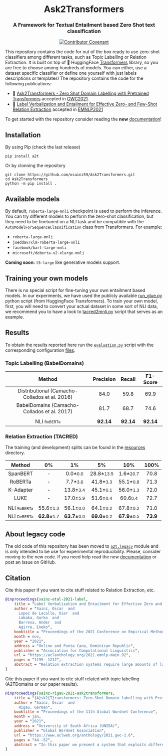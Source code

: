 <h1 align="center">Ask2Transformers</h1>
<h3 align="center">A Framework for Textual Entailment based Zero Shot text classification</h3>
<p align="center">
 <a href="https://paperswithcode.com/sota/domain-labelling-on-babeldomains?p=ask2transformers-zero-shot-domain-labelling">
  <img align="center" alt="Contributor Covenant" src="https://img.shields.io/endpoint.svg?url=https://paperswithcode.com/badge/ask2transformers-zero-shot-domain-labelling/domain-labelling-on-babeldomains">
 </a>
</p>

This repository contains the code for out of the box ready to use zero-shot classifiers among different tasks, such as Topic Labelling or Relation Extraction. It is built on top of 🤗 HuggingFace [Transformers](https://github.com/huggingface/transformers) library, so you are free to choose among hundreds of models. You can either, use a dataset specific classifier or define one yourself with just labels descriptions or templates! The repository contains the code for the following publications:

- 📄 [Ask2Transformers - Zero Shot Domain Labelling with Pretrained Transformers](https://aclanthology.org/2021.gwc-1.6/) accepted in [GWC2021](http://globalwordnet.org/global-wordnet-conferences-2/).
- 📄 [Label Verbalization and Entailment for Effective Zero- and Few-Shot Relation Extraction](https://aclanthology.org/2021.emnlp-main.92/) accepted in [EMNLP2021](https://2021.emnlp.org/)

<!-- ### Supported (and benchmarked) tasks:
Follow the links to see some examples of how to use the library on each task.
- [Topic classification](./a2t/topic_classification/) evaluated on BabelDomains (Camacho-
Collados and Navigli, 2017)  dataset.
- [Relation classification](./a2t/relation_classification/) evaluated on TACRED (Zhang et al., 2017) dataset. -->

To get started with the repository consider reading the **new** [documentation](https://osainz59.github.io/Ask2Transformers)!


## Installation

By using Pip (check the last release)

```shell script
pip install a2t
```

Or by clonning the repository

```shell script
git clone https://github.com/osainz59/Ask2Transformers.git
cd Ask2Transformers
python -m pip install .
```

<!-- [//]: <img src="./imgs/RE_NLI.svg" style="background-color: white; border-radius: 15px"> -->


## Available models
By default, `roberta-large-mnli` checkpoint is used to perform the inference. You can try different models to perform the zero-shot classification, but they need to be finetuned on a NLI task and be compatible with the `AutoModelForSequenceClassification` class from Transformers. For example:

* `roberta-large-mnli`
* `joeddav/xlm-roberta-large-xnli`
* `facebook/bart-large-mnli`
* `microsoft/deberta-v2-xlarge-mnli` 

**Coming soon:** `t5-large` like generative models support.

## Training your own models
There is no special script for fine-tuning your own entailment based models. In our experiments, we have used the publicly available [run_glue.py](https://github.com/huggingface/transformers/blob/master/examples/pytorch/text-classification/run_glue.py) python script (from HuggingFace Transformers). To train your own model, first, you will need to convert your actual dataset in some sort of NLI data, we recommend you to have a look to [tacred2mnli.py](https://github.com/osainz59/Ask2Transformers/blob/master/scripts/tacred2mnli.py) script that serves as an example.

## Results

To obtain the results reported here run the [`evaluation.py`](./a2t/evaluation.py) script with the corresponding configuration [files](./resources/predefined_configs/). 

### Topic Labelling (BabelDomains)

| Method | Precision | Recall | F1-Score |
|:------:|:---------:|:------:|:--------:|
| Distributional (Camacho-Collados et al. 2016) | 84.0 | 59.8 | 69.9 |
| BabelDomains (Camacho-Collados et al. 2017)   | 81.7 | 68.7 | 74.6 |
| | | | |
| NLI <span style="font-size:75%">RoBERTa</span> | **92.14** | **92.14** | **92.14** |

### Relation Extraction (TACRED)

The training (and development) splits can be found in the [resources](./resources/) directory.

| Method | 0% | 1% | 5% | 10% | 100% |
|:------:|:----:|:---------:|:------:|:--------:|:----------:|
| SpanBERT | - | 0.0±<small>0.0</small> | 28.8±<small>13.5</small> | 1.6±<small>20.7 | 70.8 |
| RoBERTa | - | 7.7±<small>3.6</small> | 41.8±<small>3.3</small> | 55.1±<small>0.8</small> | 71.3 |
| K-Adapter | - | 13.8±<small>3.4</small> | 45.1±<small>0.1</small> | 56.0±<small>1.3</small> | 72.0 |
| LUKE | - | 17.0±<small>5.9</small> | 51.6±<small>0.4</small> | 60.6<small>0.4</small> | 72.7 |
| | | | |
| NLI <span style="font-size:75%">RoBERTa</span> | 55.6±<small>1.3</small> | 56.1±<small>0.0</small> | 64.1±<small>0.2</small> | 67.8±<small>0.2</small> | 71.0 |
| NLI <span style="font-size:75%">DeBERTa</span> | **62.8**±<small>1.7</small> | **63.7**±<small>0.0</small> | **69.0**±<small>0.2</small> | **67.9**±<small>0.5</small> | **73.9** |

## About legacy code

The old code of this repository has been moved to [`a2t.legacy`](./a2t/legacy/) module and is only intended to be use for experimental reproducibility. Please, consider moving to the new code. If you need help read the new [documentation](https://osainz59.github.io/Ask2Transformers) or post an Issue on GitHub.

## Citation
Cite this paper if you want to cite stuff related to Relation Extraction, etc.
```bibtex
@inproceedings{sainz-etal-2021-label,
    title = "Label Verbalization and Entailment for Effective Zero and Few-Shot Relation Extraction",
    author = "Sainz, Oscar  and
      Lopez de Lacalle, Oier  and
      Labaka, Gorka  and
      Barrena, Ander  and
      Agirre, Eneko",
    booktitle = "Proceedings of the 2021 Conference on Empirical Methods in Natural Language Processing",
    month = nov,
    year = "2021",
    address = "Online and Punta Cana, Dominican Republic",
    publisher = "Association for Computational Linguistics",
    url = "https://aclanthology.org/2021.emnlp-main.92",
    pages = "1199--1212",
    abstract = "Relation extraction systems require large amounts of labeled examples which are costly to annotate. In this work we reformulate relation extraction as an entailment task, with simple, hand-made, verbalizations of relations produced in less than 15 min per relation. The system relies on a pretrained textual entailment engine which is run as-is (no training examples, zero-shot) or further fine-tuned on labeled examples (few-shot or fully trained). In our experiments on TACRED we attain 63{\%} F1 zero-shot, 69{\%} with 16 examples per relation (17{\%} points better than the best supervised system on the same conditions), and only 4 points short to the state-of-the-art (which uses 20 times more training data). We also show that the performance can be improved significantly with larger entailment models, up to 12 points in zero-shot, allowing to report the best results to date on TACRED when fully trained. The analysis shows that our few-shot systems are specially effective when discriminating between relations, and that the performance difference in low data regimes comes mainly from identifying no-relation cases.",
}
``` 

Cite this paper if you want to cite stuff related with topic labelling (A2TDomains or our paper results).
```bibtex
@inproceedings{sainz-rigau-2021-ask2transformers,
    title = "{A}sk2{T}ransformers: Zero-Shot Domain labelling with Pretrained Language Models",
    author = "Sainz, Oscar  and
      Rigau, German",
    booktitle = "Proceedings of the 11th Global Wordnet Conference",
    month = jan,
    year = "2021",
    address = "University of South Africa (UNISA)",
    publisher = "Global Wordnet Association",
    url = "https://www.aclweb.org/anthology/2021.gwc-1.6",
    pages = "44--52",
    abstract = "In this paper we present a system that exploits different pre-trained Language Models for assigning domain labels to WordNet synsets without any kind of supervision. Furthermore, the system is not restricted to use a particular set of domain labels. We exploit the knowledge encoded within different off-the-shelf pre-trained Language Models and task formulations to infer the domain label of a particular WordNet definition. The proposed zero-shot system achieves a new state-of-the-art on the English dataset used in the evaluation.",
}
```
